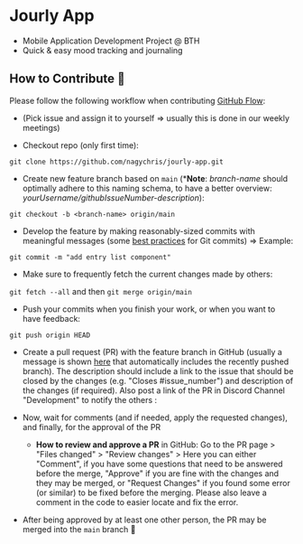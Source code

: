 # Jourly App
- Mobile Application Development Project @ BTH
- Quick & easy mood tracking and journaling

## How to Contribute :rocket:

Please follow the following workflow when contributing [GitHub Flow](https://docs.github.com/en/get-started/quickstart/github-flow):

- (Pick issue and assign it to yourself => usually this is done in our weekly meetings)

- Checkout repo (only first time):

`git clone https://github.com/nagychris/jourly-app.git`

- Create new feature branch based on `main` (***Note**: _branch-name_ should optimally adhere to this naming schema, to have a better overview: _yourUsername/githubIssueNumber-description_):

 `git checkout -b <branch-name> origin/main`

- Develop the feature by making reasonably-sized commits with meaningful messages (some [best practices](https://gist.github.com/luismts/495d982e8c5b1a0ced4a57cf3d93cf60) for Git commits) => Example: 

`git commit -m "add entry list component"`

- Make sure to frequently fetch the current changes made by others: 

`git fetch --all` and then `git merge origin/main`

- Push your commits when you finish your work, or when you want to have feedback: 

`git push origin HEAD` 

- Create a pull request (PR) with the feature branch in GitHub (usually a message is shown [here](https://github.com/nagychris/jourly-app/pulls) that automatically includes the recently pushed branch). The description should include a link to the issue that should be closed by the changes (e.g. "Closes #issue_number") and description of the changes (if required). Also post a link of the PR in Discord Channel "Development" to notify the others :

- Now, wait for comments (and if needed, apply the requested changes), and finally, for the approval of the PR 

  - **How to review and approve a PR** in GitHub: Go to the PR page > "Files changed" > "Review changes" > Here you can either "Comment", if you have some questions that need to be answered before the merge, "Approve" if you are fine with the changes and they may be merged, or "Request Changes" if you found some error (or similar) to be fixed before the merging. Please also leave a comment in the code to easier locate and fix the error.

- After being approved by at least one other person, the PR may be merged into the `main` branch :clap:



